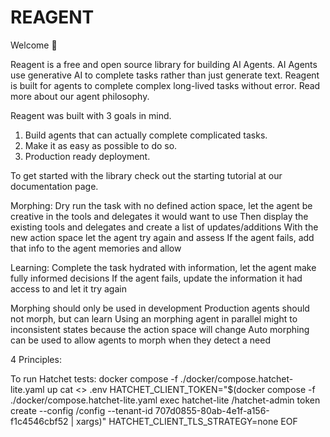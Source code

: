 # REAGENT

Welcome 👋

Reagent is a free and open source library for building AI Agents. AI Agents use generative AI to complete tasks rather than just generate text. Reagent is built for agents to complete complex long-lived tasks without error. Read more about our agent philosophy.

Reagent was built with 3 goals in mind.
1. Build agents that can actually complete complicated tasks.
2. Make it as easy as possible to do so.
3. Production ready deployment.

To get started with the library check out the starting tutorial at our documentation page.

Morphing:
Dry run the task with no defined action space, let the agent be creative in the tools and delegates it would want to use
Then display the existing tools and delegates and create a list of updates/additions
With the new action space let the agent try again and assess
If the agent fails, add that info to the agent memories and allow

Learning:
Complete the task hydrated with information, let the agent make fully informed decisions
If the agent fails, update the information it had access to and let it try again

Morphing should only be used in development
Production agents should not morph, but can learn
Using an morphing agent in parallel might to inconsistent states because the action space will change
Auto morphing can be used to allow agents to morph when they detect a need

4 Principles:


To run Hatchet tests:
docker compose -f ./docker/compose.hatchet-lite.yaml up
cat <<EOF >> .env
HATCHET_CLIENT_TOKEN="$(docker compose -f ./docker/compose.hatchet-lite.yaml exec hatchet-lite /hatchet-admin token create --config /config --tenant-id 707d0855-80ab-4e1f-a156-f1c4546cbf52 | xargs)"
HATCHET_CLIENT_TLS_STRATEGY=none
EOF
